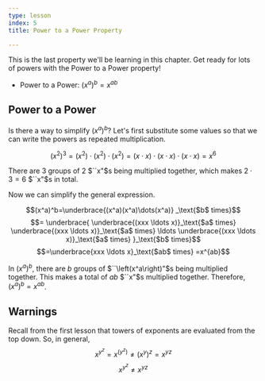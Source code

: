 ```yaml
---
type: lesson
index: 5
title: Power to a Power Property

---
```


This is the last property we'll be learning in this chapter. Get ready for lots of powers with the Power to a Power property!

- Power to a Power: $(x^a)^b=x^{ab}$


## Power to a Power
Is there a way to simplify $(x^a)^b$? Let's first substitute some values so that we can write the powers as repeated multiplication.

$$(x^2)^3
=(x^2)\cdot(x^2)\cdot(x^2)
=(x\cdot x)\cdot(x\cdot x)\cdot(x\cdot x)
=x^6$$

There are $3$ groups of $2$ $``x"$s being multiplied together, which makes $2\cdot3=6$ $``x"$s in total. 

Now we can simplify the general expression.

$$(x^a)^b=\underbrace{(x^a)(x^a)\dots(x^a)}
_\text{$b$ times}$$
$$= \underbrace{
	\underbrace{(xxx \ldots x)}_\text{$a$ times}
	\underbrace{(xxx \ldots x)}_\text{$a$ times} \ldots 
	\underbrace{(xxx \ldots x)}_\text{$a$ times}
}_\text{$b$ times}$$
$$=\underbrace{xxx \ldots x}_\text{$ab$ times}
=x^{ab}$$

In $(x^a)^b$, there are $b$ groups of $``\left(x^a\right)"$s being multiplied together. This makes a total of $ab$ $``x"$s multiplied together. Therefore, $(x^a)^b=x^{ab}$.

## Warnings
Recall from the first lesson that towers of exponents are evaluated from the top down. So, in general,
$$x^{y^z}=x^{\left(y^z\right)}\neq \left(x^y\right)^z=x^{yz}$$
$$x^{y^z}\neq x^{yz}$$

<!--stackedit_data:
eyJoaXN0b3J5IjpbLTEwNjg2NTcyNjcsLTE1OTcwMTA5NzNdfQ
==
-->
